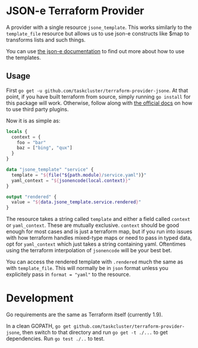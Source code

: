 # JSON-e Terraform Provider

A provider with a single resource `jsone_template`. This works similarly to the `template_file` resource
but allows us to use json-e constructs like $map to transforms lists and such things.

You can use [the json-e documentation](https://taskcluster.github.io/json-e/) to find out more about
how to use the templates.

## Usage

First `go get -u github.com/taskcluster/terraform-provider-jsone`. At that point, if you have built terraform from
source, simply running `go install` for this package will work. Otherwise, follow along with
[the official docs](https://www.terraform.io/docs/configuration/providers.html#third-party-plugins) on how to use
third party plugins.

Now it is as simple as:

```terraform
locals {
  context = {
    foo = "bar"
    baz = ["bing", "qux"]
  }
}

data "jsone_template" "service" {
  template = "${file("${path.module}/service.yaml")}"
  yaml_context = "${jsonencode(local.context)}"
}

output "rendered" {
  value = "${data.jsone_template.service.rendered}"
}
```

The resource takes a string called `template` and either a field called `context` or `yaml_context`.
These are mutually exclusive. `context` should be good enough for most cases and is just a terraform map,
but if you run into issues with how terraform handles mixed-type maps or need to pass in typed data, opt
for `yaml_context` which just takes a string containing yaml. Oftentimes using the terraform interpolation
of `jsonencode` will be your best bet.

You can access the rendered template with `.rendered` much the same as with `template_file`. This will normally
be in `json` format unless you explicitely pass in `format = "yaml"` to the resource.

# Development

Go requirements are the same as Terraform itself (currently 1.9).

In a clean GOPATH, `go get github.com/taskcluster/terraform-provider-jsone`, then switch to that directory and run `go get -t ./...` to get dependencies.
Run `go test ./..` to test.
